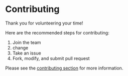 # Contributing

Thank you for volunteering your time!

Here are the recommended steps for contributing:

1. Join the team
1. change
1. Take an issue
1. Fork, modify, and submit pull request

Please see the [contributing section](http://hackforla.github.io/peopledepot/contributing/) for more information.

